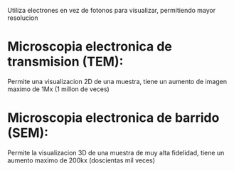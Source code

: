 Utiliza electrones en vez de fotonos para visualizar, permitiendo mayor resolucion

# Microscopia electronica de transmision (TEM):
Permite una visualizacion 2D de una muestra, tiene un aumento de imagen maximo de 1Mx (1 millon de veces)

# Microscopia electronica de barrido (SEM):
Permite la visualizacion 3D de una muestra de muy alta fidelidad, tiene un aumento maximo de 200kx (doscientas mil veces)